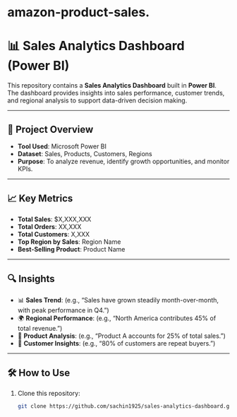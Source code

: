 # amazon-product-sales.

# 📊 Sales Analytics Dashboard (Power BI)

This repository contains a **Sales Analytics Dashboard** built in **Power BI**.  
The dashboard provides insights into sales performance, customer trends, and regional analysis to support data-driven decision making.

---

## 🚀 Project Overview
- **Tool Used**: Microsoft Power BI  
- **Dataset**: Sales, Products, Customers, Regions  
- **Purpose**: To analyze revenue, identify growth opportunities, and monitor KPIs.  

---

## 📈 Key Metrics
- **Total Sales**: $X,XXX,XXX  
- **Total Orders**: XX,XXX  
- **Total Customers**: X,XXX  
- **Top Region by Sales**: Region Name  
- **Best-Selling Product**: Product Name  

---

## 🔍 Insights
- 📊 **Sales Trend**: (e.g., “Sales have grown steadily month-over-month, with peak performance in Q4.”)  
- 🌍 **Regional Performance**: (e.g., “North America contributes 45% of total revenue.”)  
- 🛒 **Product Analysis**: (e.g., “Product A accounts for 25% of total sales.”)  
- 👥 **Customer Insights**: (e.g., “80% of customers are repeat buyers.”)  

---

## 🛠️ How to Use
1. Clone this repository:
   ```bash
   git clone https://github.com/sachin1925/sales-analytics-dashboard.git
